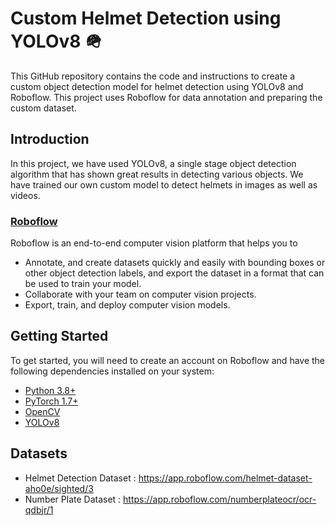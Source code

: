 # Custom Helmet Detection using YOLOv8 🪖

This GitHub repository contains the code and instructions to create a custom object detection model for helmet detection using YOLOv8 and Roboflow.
This project uses Roboflow for data annotation and preparing the custom dataset.

## Introduction

In this project, we have used YOLOv8, a single stage object detection algorithm that has shown great results in detecting various objects. We have trained our own custom model to detect helmets in images as well as videos.

### [Roboflow](https://roboflow.com/)

Roboflow is an end-to-end computer vision platform that helps you to 
- Annotate, and create datasets quickly and easily with bounding boxes or other object detection labels, and export the dataset in a format that can be used to train     your model. 
- Collaborate with your team on computer vision projects.
- Export, train, and deploy computer vision models.  


## Getting Started

To get started, you will need to create an account on Roboflow and have the following dependencies installed on your system:

- [Python  3.8+](https://www.python.org/downloads/)
- [PyTorch 1.7+](https://pytorch.org/get-started/locally/)
- [OpenCV](https://opencv.org/)
- [YOLOv8](https://github.com/ultralytics/ultralytics)

## Datasets
- Helmet Detection Dataset : https://app.roboflow.com/helmet-dataset-aho0e/sighted/3
- Number Plate Dataset : https://app.roboflow.com/numberplateocr/ocr-qdbjr/1
